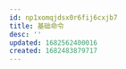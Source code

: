 ```yaml
---
id: np1xomqjdsx0r6fij6cxjb7
title: 基础命令
desc: ''
updated: 1682562400016
created: 1682483879717
---
```

